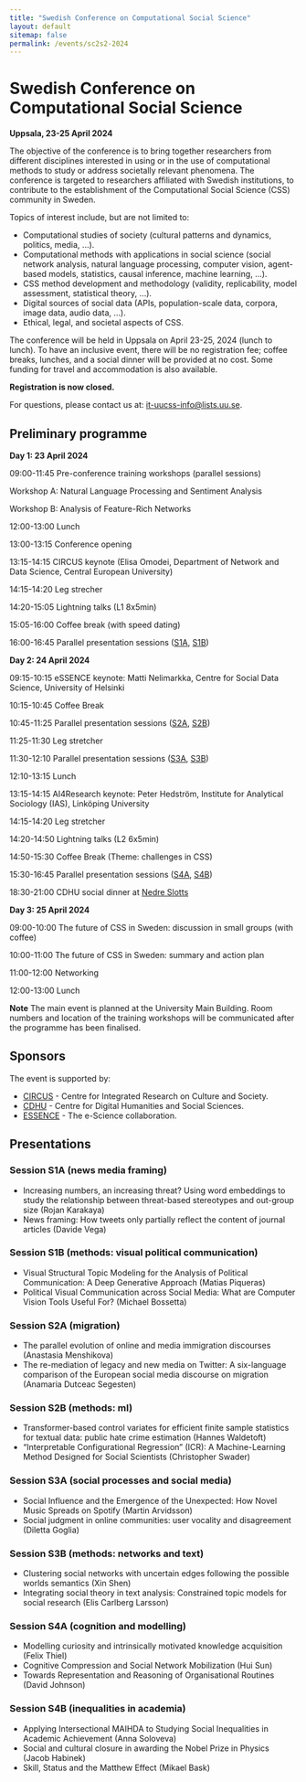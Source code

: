 ```yaml
---
title: "Swedish Conference on Computational Social Science"
layout: default
sitemap: false
permalink: /events/sc2s2-2024
---
```


# Swedish Conference on Computational Social Science

**Uppsala, 23-25 April 2024**

The objective of the conference is to bring together researchers from different disciplines interested in using or in the use of computational methods to study or address societally relevant phenomena. The conference is targeted to researchers affiliated with Swedish institutions, to contribute to the establishment of the Computational Social Science (CSS) community in Sweden.

Topics of interest include, but are not limited to:

 - Computational studies of society (cultural patterns and dynamics, politics, media, ...).
 - Computational methods with applications in social science (social network analysis, natural language processing, computer vision, agent-based models, statistics, causal inference, machine learning,  ...).
 - CSS method development and methodology (validity, replicability, model assessment, statistical theory,  ...).
 - Digital sources of social data (APIs, population-scale data, corpora, image data, audio data, ...).
 - Ethical, legal, and societal aspects of CSS.

The conference will be held in Uppsala on April 23-25, 2024 (lunch to lunch). To have an inclusive event, there will be no registration fee; coffee breaks, lunches, and a social dinner will be provided at no cost. Some funding for travel and accommodation is also available.

**Registration is now closed.**

For questions, please contact us at: it-uucss-info@lists.uu.se.

## Preliminary programme

**Day 1: 23 April 2024**

09:00-11:45 Pre-conference training workshops (parallel sessions)

Workshop A: Natural Language Processing and Sentiment Analysis

Workshop B: Analysis of Feature-Rich Networks

12:00-13:00 Lunch

13:00-13:15 Conference opening

13:15-14:15 CIRCUS keynote (Elisa Omodei, Department of Network and Data Science, Central European University)

14:15-14:20 Leg strecher

14:20-15:05 Lightning talks (L1 8x5min)

15:05-16:00 Coffee break (with speed dating)

16:00-16:45 Parallel presentation sessions ([S1A](#session-s1a-news-media-framing), [S1B](#session-s1b-methods-visual-political-communication)) 

**Day 2: 24 April 2024**

09:15-10:15 eSSENCE keynote: Matti Nelimarkka, Centre for Social Data Science, University of Helsinki

10:15-10:45 Coffee Break

10:45-11:25 Parallel presentation sessions ([S2A](#session-s2a-migration), [S2B](#session-s2b-methods-ml))

11:25-11:30 Leg stretcher 

11:30-12:10 Parallel presentation sessions ([S3A](#session-s3a-social-processes-and-social-media), [S3B](#session-s3b-methods-networks-and-text))

12:10-13:15 Lunch

13:15-14:15 AI4Research keynote: Peter Hedström, Institute for Analytical Sociology (IAS), Linköping University

14:15-14:20 Leg stretcher    

14:20-14:50 Lightning talks (L2 6x5min)

14:50-15:30 Coffee Break (Theme: challenges in CSS)

15:30-16:45 Parallel presentation sessions ([S4A](#session-s4a-cognition-and-modelling), [S4B](#session-s4b-inequalities-in-academia))

18:30-21:00 CDHU social dinner at [Nedre Slotts](https://hambergs.se/festvaning-2/nedre-slotts/)

**Day 3: 25 April 2024**

09:00-10:00 The future of CSS in Sweden: discussion in small groups (with coffee)

10:00-11:00 The future of CSS in Sweden: summary and action plan

11:00-12:00 Networking

12:00-13:00 Lunch

**Note** The main event is planned at the University Main Building. Room numbers and location of the training workshops will be communicated after the programme has been finalised.

## Sponsors

The event is supported by:

 - [CIRCUS](https://www.humsam.uu.se/circus/?languageId=1) - Centre for Integrated Research on Culture and Society.
 - [CDHU](https://www.abm.uu.se/cdhu-eng) - Centre for Digital Humanities and Social Sciences.
 - [ESSENCE](https://essenceofescience.se) - The e-Science collaboration.

## Presentations

### Session S1A (news media framing)         
                         
- Increasing numbers, an increasing threat? Using word embeddings to study the relationship between threat-based stereotypes and out-group size (Rojan Karakaya)
- News framing: How tweets only partially reflect the content of journal articles    (Davide Vega)
        
### Session S1B (methods: visual political communication)     

- Visual Structural Topic Modeling for the Analysis of Political Communication: A Deep Generative Approach (Matias Piqueras)
- Political Visual Communication across Social Media: What are Computer Vision Tools Useful For? (Michael Bossetta)
        
### Session S2A (migration) 
   
- The parallel evolution of online and media immigration discourses (Anastasia Menshikova)
- The re-mediation of legacy and new media on Twitter: A six-language comparison of the European social media discourse on migration (Anamaria Dutceac Segesten)
        
### Session S2B (methods: ml) 
  
- Transformer-based control variates for efficient finite sample statistics for textual data: public hate crime estimation (Hannes Waldetoft)
- “Interpretable Configurational Regression” (ICR): A Machine-Learning Method Designed for Social Scientists (Christopher Swader)
        
### Session S3A (social processes and social media)
    
- Social Influence and the Emergence of the Unexpected: How Novel Music Spreads on Spotify (Martin Arvidsson)
- Social judgment in online communities: user vocality and disagreement (Diletta Goglia)
        
### Session S3B (methods: networks and text)
    
- Clustering social networks with uncertain edges following the possible worlds semantics (Xin Shen)
- Integrating social theory in text analysis: Constrained topic models for social research (Elis Carlberg Larsson)
        
### Session S4A (cognition and modelling)
      
- Modelling curiosity and intrinsically motivated knowledge acquisition (Felix Thiel)
- Cognitive Compression and Social Network Mobilization (Hui Sun)
- Towards Representation and Reasoning of Organisational Routines (David Johnson)
        
### Session S4B (inequalities in academia)
 
- Applying Intersectional MAIHDA to Studying Social Inequalities in Academic Achievement (Anna Soloveva)
- Social and cultural closure in awarding the Nobel Prize in Physics (Jacob Habinek)
- Skill, Status and the Matthew Effect (Mikael Bask)
